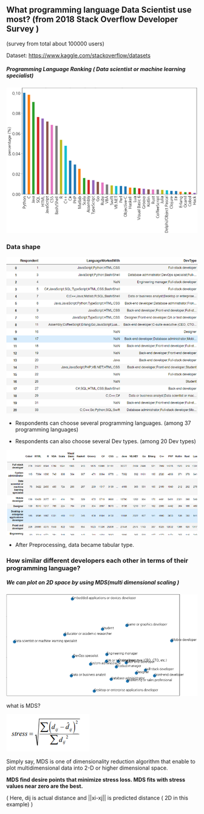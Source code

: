 ## What programming language Data Scientist use most?  (from 2018 Stack Overflow Developer Survey )

(survey from total about 100000 users)

Dataset: <https://www.kaggle.com/stackoverflow/datasets>



##### Programming Language Ranking ( Data scientist or machine learning specialist)

![1554520046807](assets/1554520046807.png)

### Data shape

![1554528816959](assets/1554528816959.png)



* Respondents can choose several programming languages. (among 37 programming languages)

* Respondents can also choose several Dev types. (among 20 Dev types)

![1554519715394](assets/1554519715394.png)

- After Preprocessing, data became tabular type.









### How similar different developers each other in terms of their programming language?

##### We can plot on 2D space by using MDS(multi dimensional scaling )







![1554544457746](assets/1554544457746.png)

what is MDS?

![1554546123790](assets/1554546123790.png)

Simply say,  MDS is one of dimensionality reduction algorithm that enable to plot multidimensional data into 2-D or higher dimensional space.

**MDS find desire points that minimize stress loss. MDS fits with stress values near zero are the best.**

 ( Here, dij is actual distance and ||xi-xj|| is predicted distance ( 2D in this example) )







